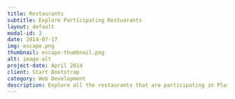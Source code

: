 ```yaml
---
title: Restaurants
subtitle: Explore Participating Restuarants
layout: default
modal-id: 2
date: 2014-07-17
img: escape.png
thumbnail: escape-thumbnail.png
alt: image-alt
project-date: April 2014
client: Start Bootstrap
category: Web Development
description: Explore all the restaurants that are participating in Plate of Nations this year! There are over 50 restaurants and include different cuisine and dietary restrictions filters to help fit your needs! 
---
```

